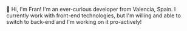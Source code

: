 👋 Hi, I'm Fran! I'm an ever-curious developer from Valencia, Spain. I currently work with front-end technologies, but I'm willing and able to switch to back-end and I'm working on it pro-actively!
